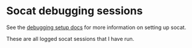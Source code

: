 # Socat debugging sessions
See the [debugging setup docs](../debugging_setup.md) 
for more information on setting up socat.

These are all logged socat sessions that I have run.

